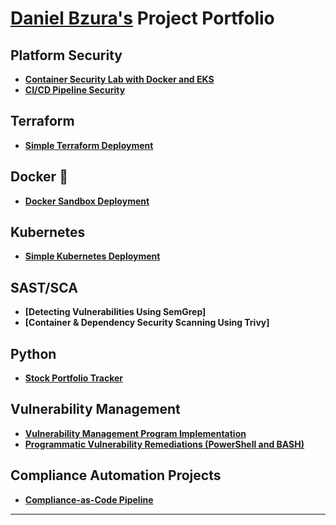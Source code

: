 # <a href="https://www.linkedin.com/in/daniel-bzura-0b3a9b1b5/">Daniel Bzura's</a> Project Portfolio

## Platform Security

- **[Container Security Lab with Docker and EKS](https://github.com/bzuracyber/container-security-lab-docker-eks)**
- **[CI/CD Pipeline Security](https://github.com/bzuracyber/CI-CD-Security-Pipeline-with-SAST-and-IaC-Scanning)**

## Terraform

- **[Simple Terraform Deployment](https://github.com/bzuracyber/first-terraform-deployment)**

## Docker 🐳

- **[Docker Sandbox Deployment](https://github.com/bzuracyber/docker-sandbox-deployment)**

## Kubernetes

- **[Simple Kubernetes Deployment](https://github.com/bzuracyber/simple-kubernetes-deployment)**

## SAST/SCA 

- **[Detecting Vulnerabilities Using SemGrep]**
- **[Container & Dependency Security Scanning Using Trivy]**

## Python 

- **[Stock Portfolio Tracker](https://github.com/bzuracyber/stock-portfolio-tracker)**

## Vulnerability Management

- **[Vulnerability Management Program Implementation](https://github.com/bzuracyber/Vulnerability-Management)**
- **[Programmatic Vulnerability Remediations (PowerShell and BASH)](https://github.com/bzuracyber/Automated-Vulnerability-Remediation)**

## Compliance Automation Projects
- **[Compliance-as-Code Pipeline](https://github.com/bzuracyber/Azure-Compliance-as-Code-Pipeline)**  

<hr/>
